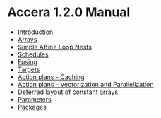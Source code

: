 [//]: # (Project: Accera)
[//]: # (Version: 1.2.0)

# Accera 1.2.0 Manual

* [Introduction](<00%20Introduction.md>)
* [Arrays](<01%20Arrays.md>)
* [Simple Affine Loop Nests](<02%20Simple%20Affine%20Loop%20Nests.md>)
* [Schedules](<03%20Schedules.md>)
* [Fusing](<04%20Fusing.md>)
* [Targets](<05%20Targets.md>)
* [Action plans - Caching](<06%20Action%20plans%20-%20Caching.md>)
* [Action plans - Vectorization and Parallelization](<07%20Action%20plans%20-%20Vectorization%20and%20Parallelization.md>)
* [Deferred layout of constant arrays](<08%20Deferred%20layout%20of%20constant%20arrays.md>)
* [Parameters](<09%20Parameters.md>)
* [Packages](<10%20Packages.md>)
